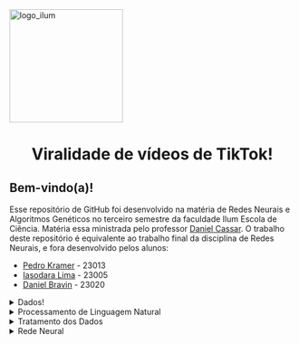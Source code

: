 <img src="https://upload.wikimedia.org/wikipedia/commons/thumb/9/9e/Ilumlogo.pdf/page1-1200px-Ilumlogo.pdf.jpg" alt="logo_ilum" width="200"/>
<h1 align="center"> Viralidade de vídeos de TikTok! </h1>

## Bem-vindo(a)!

Esse repositório de GitHub foi desenvolvido na matéria de Redes Neurais e Algoritmos Genéticos no terceiro semestre da faculdade Ilum Escola de Ciência. Matéria essa ministrada pelo professor [Daniel Cassar](https://github.com/drcassar). O trabalho deste repositório é equivalente ao trabalho final da disciplina de Redes Neurais, e fora desenvolvido pelos alunos:
+ [Pedro Kramer](https://github.com/pedrokramer) - 23013
+ [Iasodara Lima](https://github.com/Iasodara) - 23005
+ [Daniel Bravin](https://github.com/MrBravin) - 23020

<details>
    
<summary>Dados!</summary>
    
[tiktok_dataset.csv](https://github.com/pedrokramer/NN_TikTok_Virality/blob/main/tiktok_dataset.csv) são os dados que utilizamos, disponibilizados no [Kaggle](https://www.kaggle.com/datasets/yakhyojon/tiktok) , de engajamento em vídeos do tiktok. Esse dataset contém 19383 exemplos(vídeos) e contém os seguintes atributos: 
  
+ claim_status: Se o vídeo é um vídeo de afirmação ou opinião, é uma string que pode conter "claim" ou "opinion" como inputs.
+ video_id: É o número de identificação do vídeo.
+ video_duration_sec: É a duração do vídeo em segundos.
+ video_transcription_text: É a transcrição (Linguagem Natural) do que é falado nesse vídeo.
+ verified_status: É o status de verificação do perfil que postou o vídeo em questão. Uma string que pode conter "verified" ou "not verified".
+ author_ban_status: É o status de banimento do perfil que postou o vídeo. Pode conter três possíveis strings: “active”, “under scrutiny”, ou “banned”.
+ video_like_count: É a contagem de likes que o vídeo recebeu, em inteiro.
+ video_share_count: É a contagem de compartilhamentos que um vídeo recebeu. Em inteiro.
+ video_download_count: É a contagem de download que um vídeo recebeu. Em inteiro.
+ video_comment_count: É a contagem de comentários que um vídeo recebeu. Em inteiro.
+ video_view_count: Quantidade de visualizações. Nosso target!


</p>
</details>

<details>
    
<summary>Processamento de Linguagem Natural</summary>

  Todo o processo de tratamento de NL (Natural Language) foi feita no arquivo [LSA_COSINES.py](https://github.com/pedrokramer/NN_TikTok_Virality/blob/main/LSA_COSINES.py) . Os processos feitos foram os seguintes:
  
  ### Tokenização e Bag-of-Words
  + A tokenização foi feita pela biblioteca 'spacy'. Os tokens passaram por lemmarization: um processo que transforma palavras de mesma origem semântica em uma só, como transformar kissing, kissed, kiss em kiss. Além disso não foram pegadas pontuações ('!', '.', ',' e etc), espaços e stop-words (verbo to be, pronomes, "of", "from").
  + O processo de tokenização e criação da bag-of-words (BOW) foi simultâneo, a tokenização de cada exemplo criava uma nova chave para o dicionário "cont" que tinha como valor um dicionário que tinha chaves para cada palavra e quantidade que elas aparecem na setença daquele vídeo
  + Esse processo resulta numa matriz (doc x token) chamada de bag-of-words.
  + Foi tirado a palavra "moon" porque estava degenerada (tinha correlação com todos os tópicos de LSA, que será visto mais pra frente)
  + Foi tirado palavras que aparecem menos de 5 vezes que que aparecem mais de 1/1.1 ou aproximadamente 90% dos exemplos
    
  ### TF-iDF
  <img src="https://miro.medium.com/v2/resize:fit:1400/1*V9ac4hLVyms79jl65Ym_Bw.jpeg" alt="tfidf" width="500"/>
  
  + O TF-iDF (term frequency-inverse document frequency) é uma medida estatística de o quão a palavra é relevante para um documento x num conjunto de documentos. Seu cálculo é de valor a valor da matriz BOW, e seu cálculo da pela imagem acima [Fonte](https://ted-mei.medium.com/demystify-tf-idf-in-indexing-and-ranking-5c3ae88c3fa0).
  + Foi feito pela biblioteca Scikit Learn [TfidfTransformer](https://scikit-learn.org/stable/modules/generated/sklearn.feature_extraction.text.TfidfTransformer.html).
  + Foi devolvido uma matriz BOW pós tratamento de TF-iDF (doc x token)
    
  ### Latent Semantic Analysis
  + Latent Semantic Analysis (LSA) ou Análise latente de semântica é um processo de criação de tópicos que tenta separar palavras em tópicos por meio de decomposição SVD da matriz transposta da BOW pós TF-iDF
  + A decomposição SVD usada foi o [Truncated SVD](https://scikit-learn.org/stable/modules/generated/sklearn.decomposition.TruncatedSVD.html) do Scikit Learn, com o máximo de 100 composições
  + A matriz importante do SVD é a matriz U, que ao receber uma matriz BOW transposta (token X doc) devolve uma matriz token x 'token'. Entretanto, pela maneira que é organizado a matriz U do SVD funciona, as colunas perdem o significado de token ganhado dando valores de correlação dos tokens (linhas) com esse tópico indefinido. A matriz que representa a U (token x tópico) está salva como [U_SVD_tktk_.1.csv](https://github.com/pedrokramer/NN_TikTok_Virality/blob/main/U_SVD_tktk_.1.csv).
  + Pegando apenas as 10 palavras com maiores valores de cada tópico, foi feita uma matriz palavra(10) por tópico(100) chamada [Word_Vects_tktk_1.1.csv](https://github.com/pedrokramer/NN_TikTok_Virality/blob/main/Word_Vects_tktk_1.1.csv). Essa matriz é importante para ter uma ideia sobre o que cada tópico trata. Ela não é utilizada para outros fins além de análise visual.
  + Obs: Pela maneira que o SVD decompõe, os tópicos ficam em ordem de maior variância e menos degeneração de palavras, ou seja, a medida que os tópicos (colunas) vão passando, maior será a repetição de palavras entre os tópicos levando a tópicos sem variância entre si
  + Obs 2: Esses tópicos podem ser vistos como vetores num hiperplano onde cada token se torna uma base desse espaço

 ### Semelhança de Cossenos
Para fins de treino da Rede Neural, usar o valor de TF-iDF como um atributo de treinamento seria muito custoso, já que após a tokenização havia 568 tokens, e cada um deveria ser um dado de entrada. Então a maneira de solucionar isso foi tirando a semelhança de cosseno de cada descrição de vídeo, ou seja, cada linha da BOW com os 10 primeiros tópicos. (Essa escolha de tópicos foi arbritária, sob orientação do Prof. Amauri Jardim de Paula. Isso porque os tópicos, geralmente, após o 10º se tornam muito degenerados entre si). Os passos tomados então foram:
+ Pegar cada linha da matriz TF-iDF e calcular a semelhança de cosseno dos 10 primeiros tópicos da matriz transposta da matriz U (É necessário que seja a matriz U seja transposta para que ela fique em tópicos x token, para que as arrays que formam essa matriz tenham as mesmas dimensões as arrays da matriz TF-iDF [doc x token], assim a comparar linha por linha elas teram as mesmas dimensões)
+ Com todas as semelhanças de cosseno feitas entre as arrays de TF-iDF e 10ºs Tópicos, elas são normalizadas por max-mean e adicionadas no dataset com os outros atributos e targets chamado [tiktok_nlp_data.csv](https://github.com/pedrokramer/NN_TikTok_Virality/blob/main/tiktok_nlp_data.csv)


</p>
</details>

<details>
<summary>Tratamento dos Dados</summary>

Os seguintes tratamentos feitos no notebook [data_tiktok_treat.ipynb](https://github.com/pedrokramer/NN_TikTok_Virality/blob/main/data_tiktok_treat.ipynb) foram:

+ Os dados de 'claim_status' e 'verified_status' foram transformados em binário, 'claim' -> 1 e 'opinion' -> 0; 'verified' -> 1 e 'not verified' -> 0.
+ 'author_ban_status' passou por um processo de [OneHotEnconder](https://scikit-learn.org/stable/modules/generated/sklearn.preprocessing.OneHotEncoder.html) do Scikit Learn.
+ 'video_duration_sec','video_view_count', 'video_like_count', 'video_share_count', 'video_download_count' e 'video_comment_count' tiveram seus valores normalizados pelo [MaxAbsScaler](https://scikit-learn.org/stable/modules/generated/sklearn.preprocessing.MaxAbsScaler.html) do Scikit Learn
+ Todas alterações foram salvas em um arquivo csv chamado [tiktok_treated_data.csv](https://github.com/pedrokramer/NN_TikTok_Virality/blob/main/tiktok_treated_data.csv).

</p>
</details>

<details>
<summary>Rede Neural</summary>

A rede neural teve sua arquitetura e treinamentos feitos no notebook [Trabalho_REDES.ipynb](https://github.com/pedrokramer/NN_TikTok_Virality/blob/main/Trabalho_REDES.ipynb).

### Arquitetura da Rede
+ A rede é uma MLP (Multilayer Perceptron) e teve suas combinações de arquiteturas possíveis definidas na classe de python 'view_predictor_MLP'. Foi utilizado pytorch para esse processo
+ Tem função de perda de MSE
+ Foram definidas duas possíveis funções de ativação: ReLU ou Sigmoid (hiperparâmetro).
+ Tem o otimizador por descida do gradiente com taxa de aprendizado indefinida (hiperparâmetro).
+ Tem DropOut com taxa de dropout indefinida (hiperparâmetro)
</p>
</details>

